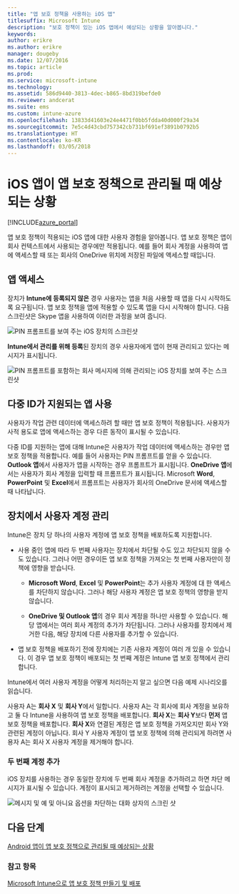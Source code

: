 ```yaml
---
title: "앱 보호 정책을 사용하는 iOS 앱"
titlesuffix: Microsoft Intune
description: "보호 정책이 있는 iOS 앱에서 예상되는 상황을 알아봅니다."
keywords: 
author: erikre
ms.author: erikre
manager: dougeby
ms.date: 12/07/2016
ms.topic: article
ms.prod: 
ms.service: microsoft-intune
ms.technology: 
ms.assetid: 586d9440-3813-4dec-b865-8bd319befde0
ms.reviewer: andcerat
ms.suite: ems
ms.custom: intune-azure
ms.openlocfilehash: 13833d41603e24e4471f0bb5fdda40d000f29a34
ms.sourcegitcommit: 7e5c4d43cbd757342cb731bf691ef3891b0792b5
ms.translationtype: HT
ms.contentlocale: ko-KR
ms.lasthandoff: 03/05/2018
---
```

# <a name="what-to-expect-when-your-ios-app-is-managed-by-app-protection-policies"></a>iOS 앱이 앱 보호 정책으로 관리될 때 예상되는 상황

[!INCLUDE[azure_portal](./includes/azure_portal.md)]

앱 보호 정책이 적용되는 iOS 앱에 대한 사용자 경험을 알아봅니다. 앱 보호 정책은 앱이 회사 컨텍스트에서 사용되는 경우에만 적용됩니다. 예를 들어 회사 계정을 사용하여 앱에 액세스할 때 또는 회사의 OneDrive 위치에 저장된 파일에 액세스할 때입니다.
##  <a name="accessing-apps"></a>앱 액세스

장치가 **Intune에 등록되지 않은** 경우 사용자는 앱을 처음 사용할 때 앱을 다시 시작하도록 요구됩니다.  앱 보호 정책을 앱에 적용할 수 있도록 앱을 다시 시작해야 합니다. 다음 스크린샷은 Skype 앱을 사용하여 이러한 과정을 보여 줍니다.


![PIN 프롬프트를 보여 주는 iOS 장치의 스크린샷](./media/ios-pin-prompt.png)

**Intune에서 관리를 위해 등록**된 장치의 경우 사용자에게 앱이 현재 관리되고 있다는 메시지가 표시됩니다.

![PIN 프롬프트를 포함하는 회사 메시지에 의해 관리되는 iOS 장치를 보여 주는 스크린샷](./media/ios-managed-devices-pin-prompt.png)

##  <a name="using-apps-with-multi-identity-support"></a>다중 ID가 지원되는 앱 사용

사용자가 작업 관련 데이터에 액세스하려 할 때만 앱 보호 정책이 적용됩니다.  사용자가 사적 용도로 앱에 액세스하는 경우 다른 동작이 표시될 수 있습니다. 

다중 ID를 지원하는 앱에 대해 Intune은 사용자가 작업 데이터에 액세스하는 경우만 앱 보호 정책을 적용합니다.  예를 들어 사용자는 PIN 프롬프트를 얻을 수 있습니다.  **Outlook 앱**에서 사용자가 앱을 시작하는 경우 프롬프트가 표시됩니다. **OneDrive 앱**에서는 사용자가 회사 계정을 입력할 때 프롬프트가 표시됩니다.  Microsoft **Word**, **PowerPoint** 및 **Excel**에서 프롬프트는 사용자가 회사의 OneDrive 문서에 액세스할 때 나타납니다.
##  <a name="managing-user-accounts-on-the-device"></a>장치에서 사용자 계정 관리

Intune은 장치 당 하나의 사용자 계정에 앱 보호 정책을 배포하도록 지원합니다.

* 사용 중인 앱에 따라 두 번째 사용자는 장치에서 차단될 수도 있고 차단되지 않을 수도 있습니다. 그러나 어떤 경우이든 앱 보호 정책을 가져오는 첫 번째 사용자만이 정책에 영향을 받습니다.
  * **Microsoft Word**, **Excel** 및 **PowerPoint**는 추가 사용자 계정에 대 한 액세스를 차단하지 않습니다. 그러나 해당 사용자 계정은 앱 보호 정책의 영향을 받지 않습니다.

  * **OneDrive 및 Outlook 앱**의 경우 회사 계정을 하나만 사용할 수 있습니다.  해당 앱에서는 여러 회사 계정의 추가가 차단됩니다.  그러나 사용자를 장치에서 제거한 다음, 해당 장치에 다른 사용자를 추가할 수 있습니다.

* 앱 보호 정책을 배포하기 전에 장치에는 기존 사용자 계정이 여러 개 있을 수 있습니다. 이 경우 앱 보호 정책이 배포되는 첫 번째 계정은 Intune 앱 보호 정책에서 관리합니다.


Intune에서 여러 사용자 계정을 어떻게 처리하는지 알고 싶으면 다음 예제 시나리오를 읽습니다.

사용자 A는 **회사 X** 및 **회사 Y**에서 일합니다. 사용자 A는 각 회사에 회사 계정을 보유하고 둘 다 Intune을 사용하여 앱 보호 정책을 배포합니다. **회사 X**는 **회사 Y**보다 **먼저** 앱 보호 정책을 배포합니다. **회사 X**와 연결된 계정은 앱 보호 정책을 가져오지만 회사 Y와 관련된 계정이 아닙니다. 회사 Y 사용자 계정이 앱 보호 정책에 의해 관리되게 하려면 사용자 A는 회사 X 사용자 계정을 제거해야 합니다.
### <a name="adding-a-second-account"></a>두 번째 계정 추가

iOS 장치를 사용하는 경우 동일한 장치에 두 번째 회사 계정을 추가하려고 하면 차단 메시지가 표시될 수 있습니다.  계정이 표시되고 제거하려는 계정을 선택할 수 있습니다.

![메시지 및 예 및 아니요 옵션을 차단하는 대화 상자의 스크린 샷](./media/ios-switch-user.PNG)

## <a name="next-steps"></a>다음 단계
[Android 앱이 앱 보호 정책으로 관리될 때 예상되는 상황](app-protection-enabled-apps-android.md)
### <a name="see-also"></a>참고 항목
[Microsoft Intune으로 앱 보호 정책 만들기 및 배포](app-protection-policies.md)
